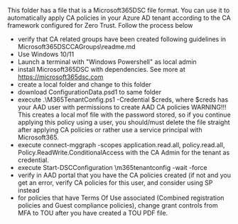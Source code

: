 This folder has a file that is a Microsoft365DSC file format. You can use it to automatically apply CA policies in your Azure AD tenant according to
the CA framework configured for Zero Trust. Follow the process below
- verify that CA related groups have been created following guidelines in Microsoft365DSCCAGroups\readme.md
- Use Windows 10/11
- Launch a terminal with "Windows Powershell" as local admin
- install Microsoft365DSC with dependencies. See more at https://microsoft365dsc.com 
- create a local folder <m365dsccapoliciesfolder> and change to this folder
- download ConfigurationData.psd1 to same folder
- execute .\M365TenantConfig.ps1 -Credential $creds, where $creds has your AAD user with permissions to create AAD CA policies
  WARNING!!! This creates a local mof file with the password stored, so if you continue applying this policy using a user, 
  you should/must delete the file straight after applying CA policies or rather use a service principal with Microsoft365.
- execute connect-mggraph -scopes application.read.all, policy.read.all, Policy.ReadWrite.ConditionalAccess with the CA Admin for the tenant as credential.
- execute Start-DSCConfiguration <m365dsccapoliciesfolder>\m365tenantconfig -wait -force
- verify in AAD portal that you have the CA policies created (if not and you get an error, verify CA policies for this user, and consider using SP instead
- for policies that have Terms Of Use associated (Combined registration policies and Guest compliance policies), change grant controls from MFA to TOU after you have created a TOU PDF file.                                                        
